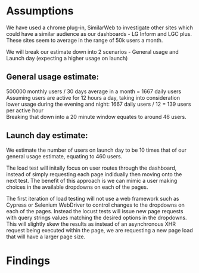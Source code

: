 # Assumptions

We have used a chrome plug-in, SimilarWeb to investigate other sites which could have a similar audience as our dashboards - LG Inform and LGC plus. These sites seem to average in the range of 50k users a month.

We will break our estimate down into 2 scenarios - General usage and Launch day (expecting a higher usage on launch)

## General usage estimate: 
500000 monthly users / 30 days average in a month = 1667 daily users <br>
Assuming users are active for 12 hours a day, taking into consideration lower usage during the evening and night: 1667 daily users / 12 = 139 users per active hour <br>
Breaking that down into a 20 minute window equates to around 46 users.

## Launch day estimate:
We estimate the number of users on launch day to be 10 times that of our general usage estimate, equating to 460 users.


The load test will initally focus on user routes through the dashboard, instead of simply requesting each page indidually then moving onto the next test. The benefit of this approach is we can mimic a user making choices in the available dropdowns on each of the pages.

The first iteration of load testing will not use a web framework such as Cypress or Selenium WebDriver to control changes to the dropdowns on each of the pages. Instead the locust tests will issue new page requests with query strings values matching the desired options in the dropdowns. This will slightly skew the results as instead of an asynchronous XHR request being executed within the page, we are requesting a new page load that will have a larger page size.

# Findings


